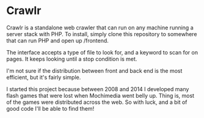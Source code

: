 <h1>Crawlr</h1>
Crawlr is a standalone web crawler that can run on any machine running a server stack with PHP.
To install, simply clone this repository to somewhere that can run PHP and open up /frontend.

The interface accepts a type of file to look for, and a keyword to scan for on pages. It keeps looking until a stop condition is met.

I'm not sure if the distribution between front and back end is the most efficient, but it's fairly simple.

I started this project because between 2008 and 2014 I developed many flash games that were lost when Mochimedia went belly up. Thing is, most of the games were distributed across the web. So with luck, and a bit of good code I'll be able to find them!

